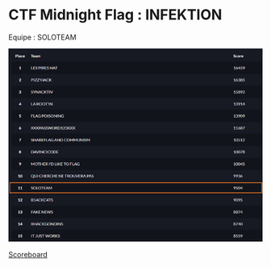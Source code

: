 # CTF Midnight Flag : INFEKTION

Equipe : SOLOTEAM

![midnight.png](./Images/midnight.png)

[Scoreboard](https://ibb.co/2nck1Kc)
